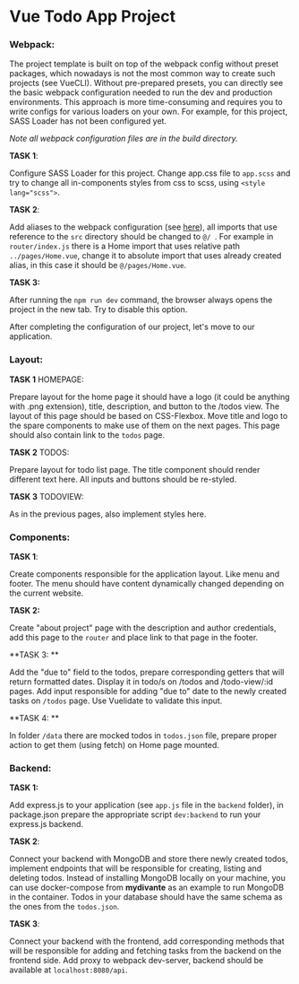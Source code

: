 # Vue Todo App Project



### Webpack:

The project template is built on top of the webpack config without preset packages, which nowadays is not the most common way to create such projects (see VueCLI). Without pre-prepared presets, you can directly see the basic webpack configuration needed to run the dev and production environments. This approach is more time-consuming and requires you to write configs for various loaders on your own. For example, for this project, SASS Loader has not been configured yet.

*Note all webpack configuration files are in the build directory.*

**TASK 1**:  

Configure SASS Loader for this project. Change app.css file to `app.scss` and try to change all in-components styles from css to scss, using `<style lang="scss">`.

**TASK 2**:  

Add aliases to the webpack configuration (see [here](https://dev.to/alansolitar/webpack-aliases-in-vue-js-41hp)), all imports that use reference to the `src` directory should be changed to `@/ `. For example in `router/index.js` there is a Home import that uses relative path `../pages/Home.vue`, change it to absolute import that uses already created alias, in this case it should be `@/pages/Home.vue`.

**TASK 3:**  

After running the `npm run dev` command, the browser always opens the project in the new tab. Try to disable this option.


After completing the configuration of our project, let's move to our application.

### Layout:

**TASK 1** HOMEPAGE:  

Prepare layout for the home page it should have a logo (it could be anything with .png extension), title, description, and button to the /todos view. The layout of this page should be based on CSS-Flexbox. Move title and logo to the spare components to make use of them on the next pages. This page should also contain link to the `todos` page.

**TASK 2** TODOS:  

Prepare layout for todo list page. The title component should render different text here. All inputs and buttons should be re-styled.

**TASK 3** TODOVIEW:  

As in the previous pages, also implement styles here.

### Components:

**TASK 1**:  

Create components responsible for the application layout. Like menu and footer. The menu should have content dynamically changed depending on the current website.

**TASK 2:**

Create "about project" page with the description and author credentials, add this page to the `router` and place link to that page in the footer.

**TASK 3: ** 

Add the "due to" field to the todos, prepare corresponding getters that will return formatted dates. Display it in todo/s on /todos and /todo-view/:id pages. Add input responsible for adding "due to" date to the newly created tasks on `/todos` page. Use Vuelidate to validate this input.

**TASK 4: ** 

In folder `/data` there are mocked todos in `todos.json` file, prepare proper action to get them (using fetch) on Home page mounted.

### Backend:

**TASK 1:**  

Add express.js to your application (see `app.js` file in the `backend` folder), in package.json prepare the appropriate script `dev:backend` to run your express.js backend.

**TASK 2**:  

Connect your backend with MongoDB and store there newly created todos, implement endpoints that will be responsible for creating, listing and deleting todos. Instead of installing MongoDB locally on your machine, you can use docker-compose from **mydivante** as an example to run MongoDB in the container. Todos in your database should have the same schema as the ones from the `todos.json`.

**TASK 3**:  

Connect your backend with the frontend, add corresponding methods that will be responsible for adding and fetching tasks from the backend on the frontend side. Add proxy to webpack dev-server, backend should be available at `localhost:8080/api`.

